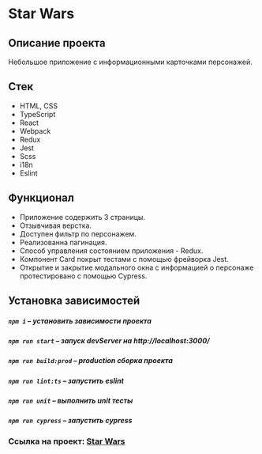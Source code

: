 # Star Wars

## Описание проекта
Небольшое приложение с информационными карточками персонажей.

##  Стек
- HTML, CSS
- TypeScript
- React
- Webpack
- Redux
- Jest
- Scss
- i18n
- Eslint

## Функционал
- Приложение содержить 3 страницы.
- Отзывчивая верстка.
- Доступен фильтр по персонажем.
- Реализованна пагинация.
- Cпособ управления состоянием приложения - Redux.
- Компонент Card покрыт тестами с помощью фрейворка Jest.
- Открытие и закрытие модального окна с информацией о персонаже протестировано с помощью Сypress.

##  Установка зависимостей
    
##### `npm i` – установить зависимости проекта

##### `npm run start` – запуск devServer на http://localhost:3000/

##### `npm run build:prod` – production сборка проекта

##### `npm run lint:ts` – запустить eslint

##### `npm run unit` – выполнить unit тесты

##### `npm run cypress` – запустить cypress

### Ссылка на проект: [Star Wars](https://glebzhdanov.github.io/Star_Wars/)
